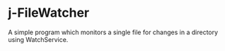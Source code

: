 # j-FileWatcher
A simple program which monitors a single file for changes in a directory using WatchService.
